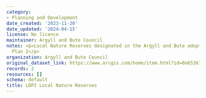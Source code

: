 ```yaml
---
category:
- Planning and Development
date_created: '2023-11-20'
date_updated: '2024-04-15'
license: No licence
maintainer: Argyll and Bute Council
notes: <p>Local Nature Reserves designated in the Argyll and Bute adopted Local Development
  Plan 2</p>
organization: Argyll and Bute Council
original_dataset_link: https://www.arcgis.com/home/item.html?id=0a653677fa65470085bead3351a0f020
records: 2
resources: []
schema: default
title: LDP2 Local Nature Reserves
---
```

